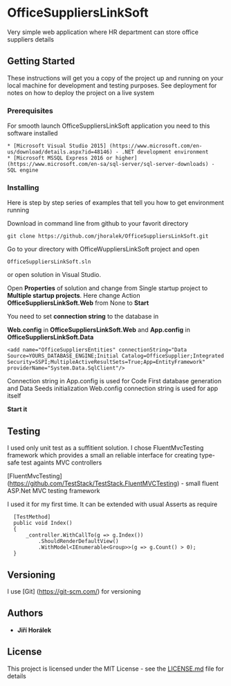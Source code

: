 # OfficeSuppliersLinkSoft

Very simple web application where HR department can store office suppliers details

## Getting Started

These instructions will get you a copy of the project up and running on your local machine for development and testing purposes. See deployment for notes on how to deploy the project on a live system

### Prerequisites

For smooth launch OfficeSuppliersLinkSoft application you need to this software installed

```
* [Microsoft Visual Studio 2015] (https://www.microsoft.com/en-us/download/details.aspx?id=48146) - .NET development environment
* [Microsoft MSSQL Express 2016 or higher] (https://www.microsoft.com/en-sa/sql-server/sql-server-downloads) - SQL engine
```

### Installing

Here is step by step series of examples that tell you how to get environment running

Download in command line from github to your favorit directory

```
git clone https://github.com/jhoralek/OfficeSuppliersLinkSoft.git
```

Go to your directory with OfficeWuppliersLinkSoft project and open

```
OfficeSuppliersLinkSoft.sln
```

or open solution in Visual Studio.

Open **Properties** of solution and change from Single startup project to **Multiple startup projects**. Here change Action **OfficeSuppliersLinkSoft.Web** from None to **Start**

You need to set **connection string** to the database in 

**Web.config** in **OfficeSuppliersLinkSoft.Web** and
**App.config** in **OfficeSuppliersLinkSoft.Data**

```
<add name="OfficeSuppliersEntities" connectionString="Data Source=YOURS_DATABASE_ENGINE;Initial Catalog=OfficeSupplier;Integrated Security=SSPI;MultipleActiveResultSets=True;App=EntityFramework" providerName="System.Data.SqlClient"/>
```

Connection string in App.config is used for Code First database generation and Data Seeds initialization
Web.config connection string is used for app itself

**Start it**

## Testing

I used only unit test as a suffitient solution. I chose FluentMvcTesting framework which provides a small an reliable interface for creating type-safe test againts MVC controllers

[FluentMvcTesting] (https://github.com/TestStack/TestStack.FluentMVCTesting) - small fluent ASP.Net MVC testing framework

I used it for my first time. It can be extended with usual Asserts as require


```
  [TestMethod]
  public void Index()
  {
      _controller.WithCallTo(g => g.Index())
          .ShouldRenderDefaultView()
          .WithModel<IEnumerable<Group>>(g => g.Count() > 0);
  }
   ```     
   
 ## Versioning
   
I use [Git] (https://git-scm.com/) for versioning

## Authors

* **Jiří Horálek**

## License

This project is licensed under the MIT License - see the [LICENSE.md](LICENSE.md) file for details
